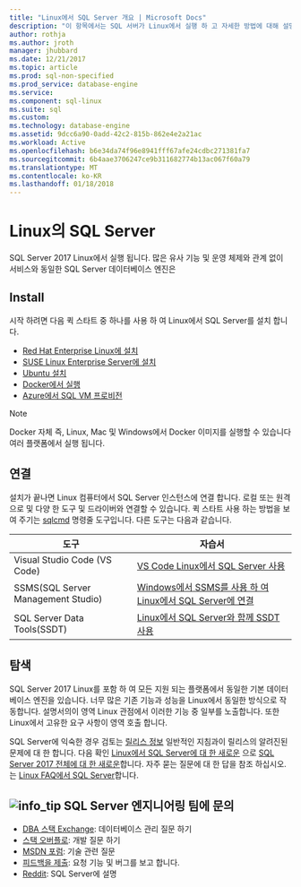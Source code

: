 ```yaml
---
title: "Linux에서 SQL Server 개요 | Microsoft Docs"
description: "이 항목에서는 SQL 서버가 Linux에서 실행 하 고 자세한 방법에 대해 설명 하는 방법을 설명 합니다."
author: rothja
ms.author: jroth
manager: jhubbard
ms.date: 12/21/2017
ms.topic: article
ms.prod: sql-non-specified
ms.prod_service: database-engine
ms.service: 
ms.component: sql-linux
ms.suite: sql
ms.custom: 
ms.technology: database-engine
ms.assetid: 9dcc6a90-0add-42c2-815b-862e4e2a21ac
ms.workload: Active
ms.openlocfilehash: b6e34da74f96e8941fff67afe24cdbc271381fa7
ms.sourcegitcommit: 6b4aae3706247ce9b311682774b13ac067f60a79
ms.translationtype: MT
ms.contentlocale: ko-KR
ms.lasthandoff: 01/18/2018
---
```

# <a name="sql-server-on-linux"></a>Linux의 SQL Server

SQL Server 2017 Linux에서 실행 됩니다. 많은 유사 기능 및 운영 체제와 관계 없이 서비스와 동일한 SQL Server 데이터베이스 엔진은

## <a name="install"></a>Install

시작 하려면 다음 퀵 스타트 중 하나를 사용 하 여 Linux에서 SQL Server를 설치 합니다.

- [Red Hat Enterprise Linux에 설치](quickstart-install-connect-red-hat.md)
- [SUSE Linux Enterprise Server에 설치](quickstart-install-connect-suse.md)
- [Ubuntu 설치](quickstart-install-connect-ubuntu.md)
- [Docker에서 실행](quickstart-install-connect-docker.md)
- [Azure에서 SQL VM 프로비전](/azure/virtual-machines/linux/sql/provision-sql-server-linux-virtual-machine?toc=%2fsql%2flinux%2ftoc.json)

> [!NOTE]
> Docker 자체 즉, Linux, Mac 및 Windows에서 Docker 이미지를 실행할 수 있습니다 여러 플랫폼에서 실행 됩니다.

## <a name="connect"></a>연결

설치가 끝나면 Linux 컴퓨터에서 SQL Server 인스턴스에 연결 합니다. 로컬 또는 원격으로 및 다양 한 도구 및 드라이버와 연결할 수 있습니다. 퀵 스타트 사용 하는 방법을 보여 주기는 [sqlcmd](sql-server-linux-setup-tools.md) 명령줄 도구입니다. 다른 도구는 다음과 같습니다.

| 도구 | 자습서 |
|-----|-----|
| Visual Studio Code (VS Code) | [VS Code Linux에서 SQL Server 사용](sql-server-linux-develop-use-vscode.md) |
| SSMS(SQL Server Management Studio) | [Windows에서 SSMS를 사용 하 여 Linux에서 SQL Server에 연결](sql-server-linux-develop-use-ssms.md) |
| SQL  Server  Data  Tools(SSDT) | [Linux에서 SQL Server와 함께 SSDT 사용](sql-server-linux-develop-use-ssdt.md) |

## <a name="explore"></a>탐색

SQL Server 2017 Linux를 포함 하 여 모든 지원 되는 플랫폼에서 동일한 기본 데이터베이스 엔진을 있습니다. 너무 많은 기존 기능과 성능을 Linux에서 동일한 방식으로 작동합니다. 설명서의이 영역 Linux 관점에서 이러한 기능 중 일부를 노출합니다. 또한 Linux에서 고유한 요구 사항이 영역 호출 합니다.

SQL Server에 익숙한 경우 검토는 [릴리스 정보](sql-server-linux-release-notes.md) 일반적인 지침과이 릴리스의 알려진된 문제에 대 한 합니다. 다음 확인 [Linux에서 SQL Server에 대 한 새로운](sql-server-linux-whats-new.md) 으로 [SQL Server 2017 전체에 대 한 새로운](../sql-server/what-s-new-in-sql-server-2017.md)합니다. 자주 묻는 질문에 대 한 답을 참조 하십시오.는 [Linux FAQ에서 SQL Server](sql-server-linux-faq.md)합니다.

##  <a name="infotipmediageneralinfotippng-engage-with-the-sql-server-engineering-team"></a>![info_tip](./media/general/info_tip.png) SQL Server 엔지니어링 팀에 문의

- [DBA 스택 Exchange](https://dba.stackexchange.com/questions/tagged/sql-server): 데이터베이스 관리 질문 하기
- [스택 오버플로](http://stackoverflow.com/questions/tagged/sql-server): 개발 질문 하기
- [MSDN 포럼](https://social.msdn.microsoft.com/Forums/en-US/home?category=sqlserver): 기술 관련 질문
- [피드백을 제출](https://feedback.azure.com/forums/908035-sql-server): 요청 기능 및 버그를 보고 합니다.
- [Reddit](https://www.reddit.com/r/SQLServer/): SQL Server에 설명
